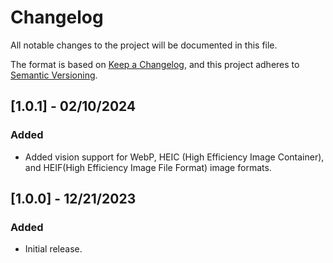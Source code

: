 # Changelog

All notable changes to the project will be documented in this file.

The format is based on [Keep a Changelog](https://keepachangelog.com/en/1.0.0/), and this project adheres to [Semantic Versioning](https://semver.org/spec/v2.0.0.html).

## [1.0.1] - 02/10/2024

### Added
- Added vision support for WebP, HEIC (High Efficiency Image Container), and HEIF(High Efficiency Image File Format) image formats.

## [1.0.0] - 12/21/2023

### Added
- Initial release.
